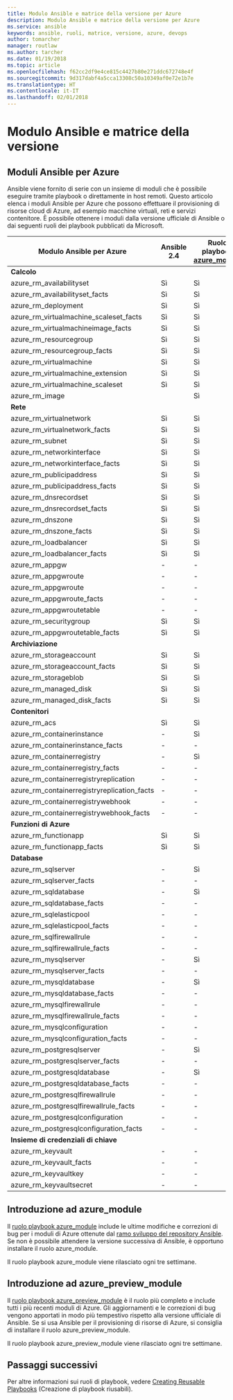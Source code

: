 ```yaml
---
title: Modulo Ansible e matrice della versione per Azure
description: Modulo Ansible e matrice della versione per Azure
ms.service: ansible
keywords: ansible, ruoli, matrice, versione, azure, devops
author: tomarcher
manager: routlaw
ms.author: tarcher
ms.date: 01/19/2018
ms.topic: article
ms.openlocfilehash: f62cc2df9e4ce815c4427b80e271ddc672748e4f
ms.sourcegitcommit: 9d317dabf4a5cca13308c50a10349af0e72e1b7e
ms.translationtype: HT
ms.contentlocale: it-IT
ms.lasthandoff: 02/01/2018
---
```

# <a name="ansible-module-and-version-matrix"></a>Modulo Ansible e matrice della versione

## <a name="ansible-modules-for-azure"></a>Moduli Ansible per Azure
Ansible viene fornito di serie con un insieme di moduli che è possibile eseguire tramite playbook o direttamente in host remoti.
Questo articolo elenca i moduli Ansible per Azure che possono effettuare il provisioning di risorse cloud di Azure, ad esempio macchine virtuali, reti e servizi contenitore. È possibile ottenere i moduli dalla versione ufficiale di Ansible o dai seguenti ruoli dei playbook pubblicati da Microsoft.

| Modulo Ansible per Azure                   |  Ansible 2.4 |  Ruolo playbook [azure_module](#introduction-to-azuremodule) |  Ruolo playbook [azure_preview_module](#introduction-to-azurepreviewmodule) | 
|---------------------------------------------|--------------|-----------------------------|-------------------------------------| 
| **Calcolo**                    |           |                          |                                  | 
| azure_rm_availabilityset                    | Sì          | Sì                         | Sì                                 | 
| azure_rm_availabilityset_facts              | Sì          | Sì                         | Sì                                 | 
| azure_rm_deployment                         | Sì          | Sì                         | Sì                                 | 
| azure_rm_virtualmachine_scaleset_facts      | Sì          | Sì                         | Sì                                 | 
| azure_rm_virtualmachineimage_facts          | Sì          | Sì                         | Sì                                 | 
| azure_rm_resourcegroup                      | Sì          | Sì                         | Sì                                 | 
| azure_rm_resourcegroup_facts                | Sì          | Sì                         | Sì                                 | 
| azure_rm_virtualmachine                     | Sì          | Sì                         | Sì                                 | 
| azure_rm_virtualmachine_extension           | Sì          | Sì                         | Sì                                 | 
| azure_rm_virtualmachine_scaleset            | Sì          | Sì                         | Sì                                 | 
| azure_rm_image                              |              | Sì                         | Sì                                 | 
| **Rete**                    |           |                          |                                  | 
| azure_rm_virtualnetwork                     | Sì          | Sì                         | Sì                                 | 
| azure_rm_virtualnetwork_facts               | Sì          | Sì                         | Sì                                 | 
| azure_rm_subnet                             | Sì          | Sì                         | Sì                                 | 
| azure_rm_networkinterface                   | Sì          | Sì                         | Sì                                 | 
| azure_rm_networkinterface_facts             | Sì          | Sì                         | Sì                                 | 
| azure_rm_publicipaddress                    | Sì          | Sì                         | Sì                                 | 
| azure_rm_publicipaddress_facts              | Sì          | Sì                         | Sì                                 | 
| azure_rm_dnsrecordset                       | Sì          | Sì                         | Sì                                 | 
| azure_rm_dnsrecordset_facts                 | Sì          | Sì                         | Sì                                 | 
| azure_rm_dnszone                            | Sì          | Sì                         | Sì                                 | 
| azure_rm_dnszone_facts                      | Sì          | Sì                         | Sì                                 | 
| azure_rm_loadbalancer                       | Sì          | Sì                         | Sì                                 | 
| azure_rm_loadbalancer_facts                 | Sì          | Sì                         | Sì                                 | 
| azure_rm_appgw                              | -            | -                           | Sì                                 | 
| azure_rm_appgwroute                         | -            | -                           | Sì                                 | 
| azure_rm_appgwroute                         | -            | -                           | Sì                                 |
| azure_rm_appgwroute_facts                   | -            | -                           | Sì                                 |
| azure_rm_appgwroutetable                    | -            | -                           | Sì                                 |
| azure_rm_securitygroup                      | Sì          | Sì                         | Sì                                 | 
| azure_rm_appgwroutetable_facts              | Sì          | Sì                         | Sì                                 | 
| **Archiviazione**                    |           |                          |                                  | 
| azure_rm_storageaccount                     | Sì          | Sì                         | Sì                                 | 
| azure_rm_storageaccount_facts               | Sì          | Sì                         | Sì                                 | 
| azure_rm_storageblob                        | Sì          | Sì                         | Sì                                 | 
| azure_rm_managed_disk                       | Sì          | Sì                         | Sì                                 | 
| azure_rm_managed_disk_facts                 | Sì          | Sì                         | Sì                                 | 
| **Contenitori**                    |           |                          |                                  | 
| azure_rm_acs                                | Sì          | Sì                         | Sì                                 | 
| azure_rm_containerinstance                  | -            | Sì                         | Sì                                 | 
| azure_rm_containerinstance_facts            | -            | -                           | Sì                                 | 
| azure_rm_containerregistry                  | -            | Sì                         | Sì                                 | 
| azure_rm_containerregistry_facts            | -            | -                           | Sì                                 | 
| azure_rm_containerregistryreplication       | -            | -                           | Sì                                 | 
| azure_rm_containerregistryreplication_facts | -            | -                           | Sì                                 | 
| azure_rm_containerregistrywebhook           | -            | -                           | Sì                                 | 
| azure_rm_containerregistrywebhook_facts     | -            | -                           | Sì                                 | 
| **Funzioni di Azure**                    |           |                          |                                  | 
| azure_rm_functionapp                        | Sì          | Sì                         | Sì                                 | 
| azure_rm_functionapp_facts                  | Sì          | Sì                         | Sì                                 | 
| **Database**                    |           |                          |                                  | 
| azure_rm_sqlserver                          | -            | Sì                         | Sì                                 | 
| azure_rm_sqlserver_facts                    | -            | -                           | Sì                                 | 
| azure_rm_sqldatabase                        | -            | Sì                         | Sì                                 | 
| azure_rm_sqldatabase_facts                  | -            | -                           | Sì                                 | 
| azure_rm_sqlelasticpool                     | -            | -                           | Sì                                 | 
| azure_rm_sqlelasticpool_facts               | -            | -                           | Sì                                 | 
| azure_rm_sqlfirewallrule                    | -            | -                           | Sì                                 | 
| azure_rm_sqlfirewallrule_facts              | -            | -                           | Sì                                 | 
| azure_rm_mysqlserver                        | -            | Sì                         | Sì                                 | 
| azure_rm_mysqlserver_facts                  | -            | -                           | Sì                                 | 
| azure_rm_mysqldatabase                      | -            | Sì                         | Sì                                 | 
| azure_rm_mysqldatabase_facts                | -            | -                           | Sì                                 | 
| azure_rm_mysqlfirewallrule                  | -            | -                           | Sì                                 | 
| azure_rm_mysqlfirewallrule_facts            | -            | -                           | Sì                                 | 
| azure_rm_mysqlconfiguration                 | -            | -                           | Sì                                 | 
| azure_rm_mysqlconfiguration_facts           | -            | -                           | Sì                                 | 
| azure_rm_postgresqlserver                   | -            | Sì                         | Sì                                 | 
| azure_rm_postgresqlserver_facts             | -            | -                           | Sì                                 | 
| azure_rm_postgresqldatabase                 | -            | Sì                         | Sì                                 | 
| azure_rm_postgresqldatabase_facts           | -            | -                           | Sì                                 | 
| azure_rm_postgresqlfirewallrule             | -            | -                           | Sì                                 | 
| azure_rm_postgresqlfirewallrule_facts       | -            | -                           | Sì                                 | 
| azure_rm_postgresqlconfiguration            | -            | -                           | Sì                                 | 
| azure_rm_postgresqlconfiguration_facts      | -            | -                           | Sì                                 | 
| **Insieme di credenziali di chiave**                    |           |                          |                                  | 
| azure_rm_keyvault                           | -            | -                           | Sì                                 |
| azure_rm_keyvault_facts                     | -            | -                           | Sì                                 |
| azure_rm_keyvaultkey                        | -            | -                           | Sì                                 |
| azure_rm_keyvaultsecret                     | -            | -                           | Sì                                 |

## <a name="introduction-to-azuremodule"></a>Introduzione ad azure_module
Il [ruolo playbook azure_module](https://galaxy.ansible.com/Azure/azure_modules/) include le ultime modifiche e correzioni di bug per i moduli di Azure ottenute dal [ramo sviluppo del repository Ansible](https://github.com/ansible/ansible/tree/devel). Se non è possibile attendere la versione successiva di Ansible, è opportuno installare il ruolo azure_module.

Il ruolo playbook azure_module viene rilasciato ogni tre settimane.

## <a name="introduction-to-azurepreviewmodule"></a>Introduzione ad azure_preview_module
Il [ruolo playbook azure_preview_module](https://galaxy.ansible.com/Azure/azure_preview_modules/) è il ruolo più completo e include tutti i più recenti moduli di Azure. Gli aggiornamenti e le correzioni di bug vengono apportati in modo più tempestivo rispetto alla versione ufficiale di Ansible. Se si usa Ansible per il provisioning di risorse di Azure, si consiglia di installare il ruolo azure_preview_module.

Il ruolo playbook azure_preview_module viene rilasciato ogni tre settimane.

## <a name="next-steps"></a>Passaggi successivi
Per altre informazioni sui ruoli di playbook, vedere [Creating Reusable Playbooks](http://docs.ansible.com/ansible/latest/playbooks_reuse.html) (Creazione di playbook riusabili). 

